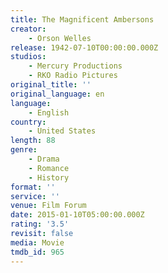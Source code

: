 ```yaml
---
title: The Magnificent Ambersons
creator:
    - Orson Welles
release: 1942-07-10T00:00:00.000Z
studios:
    - Mercury Productions
    - RKO Radio Pictures
original_title: ''
original_language: en
language:
    - English
country:
    - United States
length: 88
genre:
    - Drama
    - Romance
    - History
format: ''
service: ''
venue: Film Forum
date: 2015-01-10T05:00:00.000Z
rating: '3.5'
revisit: false
media: Movie
tmdb_id: 965
---
```



